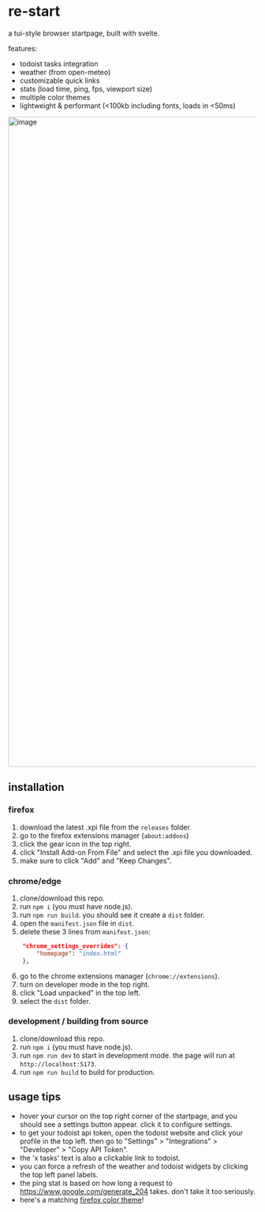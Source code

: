 # re-start

a tui-style browser startpage, built with svelte.

features:

- todoist tasks integration
- weather (from open-meteo)
- customizable quick links
- stats (load time, ping, fps, viewport size)
- multiple color themes
- lightweight & performant (&lt;100kb including fonts, loads in &lt;50ms)

<img width="2331" height="1319" alt="image" src="https://github.com/user-attachments/assets/e3164af7-fc42-4caf-81ee-a049e05b84c7" />

## installation

### firefox

1. download the latest .xpi file from the `releases` folder.
2. go to the firefox extensions manager (`about:addons`)
3. click the gear icon in the top right.
4. click "Install Add-on From File" and select the .xpi file you downloaded.
5. make sure to click "Add" and "Keep Changes".

### chrome/edge

1. clone/download this repo.
2. run `npm i` (you must have node.js).
3. run `npm run build`. you should see it create a `dist` folder.
4. open the `manifest.json` file in `dist`.
5. delete these 3 lines from `manifest.json`:

```json
    "chrome_settings_overrides": {
        "homepage": "index.html"
    },
```

6. go to the chrome extensions manager (`chrome://extensions`).
7. turn on developer mode in the top right.
8. click "Load unpacked" in the top left.
9. select the `dist` folder.

### development / building from source

1. clone/download this repo.
2. run `npm i` (you must have node.js).
3. run `npm run dev` to start in development mode. the page will run at `http://localhost:5173`.
4. run `npm run build` to build for production.

## usage tips

- hover your cursor on the top right corner of the startpage, and you should see a settings button appear. click it to configure settings.
- to get your todoist api token, open the todoist website and click your profile in the top left. then go to "Settings" > "Integrations" > "Developer" > "Copy API Token".
- the 'x tasks' text is also a clickable link to todoist.
- you can force a refresh of the weather and todoist widgets by clicking the top left panel labels.
- the ping stat is based on how long a request to <https://www.google.com/generate_204> takes. don't take it too seriously.
- here's a matching [firefox color theme](https://color.firefox.com/?theme=XQAAAAK3BAAAAAAAAABBqYhm849SCicxcUhA3DJozHnOMuotJJDtxcajvY2nrbwtWf53IW6FuMhmsQBmHjQtYV0LyoGIJnESUiSA8WGCMfXU1SYqmE_CaU8iA8bQXAYc2jrXIT6bjoi8T-cSTCi2_9o7kcESfauVKnMZKEKJIeeuT9qsP4Z_T2ya4LBqvZWjm1-pHOmWMq1OU0wrgs4bkzHQWozn4dcm22eBmWyWR55FkcmEsPvvHzhHCZ2ZMQrPXQqrOBLr79GTkJUGa5oslhWTp2LYqdD2gNQ1a8_c5-F91bPVmQerXZWpp-OZ11D1Ai6t1ydqjbVKD3RrGXYJwhcQaAxCKa_ft4VoGrVBq8AXYeJOZdXuOxnYXGhOXXSK_NybBfJLm-2W28qSSdoiW0pTL-iFan3xQQeC0WlSrnRYrRjh7HkgLuI-Ft8Fq5kNC7nVXoo8j9Ml_q2AO_RhE116j_MECbspxaJP58juayX_wNty3V2g5zUsf0gSqpEWGT02oZAF2z6LABKRWTO28wIoMUDvj9WAQGsup95WAmNW7g4WMEIgaiJhmBz9koq0wV7gHQtJB_0x2lJ7WQ488bJi8LvqnW-VT3kZ3GJtyv-yXmRJ)!
